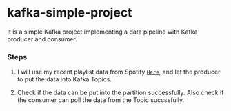 # kafka-simple-project
It is a simple Kafka project implementing a data pipeline with Kafka producer and consumer.

### Steps
1. I will use my recent playlist data from Spotify [`Here`](https://github.com/davidy87/ETL-spotify-data.git), and let the producer to put the data into Kafka Topics.

2. Check if the data can be put into the partition successfully. Also check if the consumer can poll the data from the Topic succssfully.
